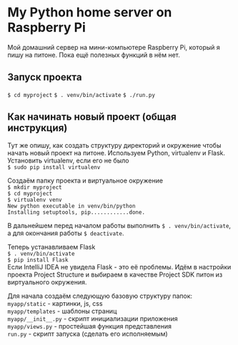 # My Python home server on Raspberry Pi
Мой домашний сервер на мини-компьютере Raspberry Pi, который я пишу на питоне.
Пока ещё полезных функций в нём нет.

Запуск проекта
--------------
`$ cd myproject`
`$ . venv/bin/activate`
`$ ./run.py`


Как начинать новый проект (общая инструкция)
--------------------------------------------
Тут же опишу, как создать структуру директорий и окружение чтобы начать новый проект на питоне. Используем Python, virtualenv и Flask.  
Установить virtualenv, если его не было  
`$ sudo pip install virtualenv`

Создаём папку проекта и виртуальное окружение  
`$ mkdir myproject`  
`$ cd myproject`  
`$ virtualenv venv`  
`New python executable in venv/bin/python`  
`Installing setuptools, pip............done.`

В дальнейшем перед началом работы выполнить `$ . venv/bin/activate`, а для окончания работы `$ deactivate`.

Теперь устанавливаем Flask  
`$ . venv/bin/activate`  
`$ pip install Flask`  
Если IntelliJ IDEA не увидела Flask - это её проблемы. Идём в настройки проекта Project Structure и выбираем в качестве Project SDK питон из виртуального окружения.

Для начала создаём следующую базовую структуру папок:  
`myapp/static` - картинки, js, css  
`myapp/templates` - шаблоны страниц  
`myapp/__init__.py` - скрипт инициализации приложения  
`myapp/views.py` - простейшая функция представления  
`run.py` - скрипт запуска (сделать его исполняемым)
